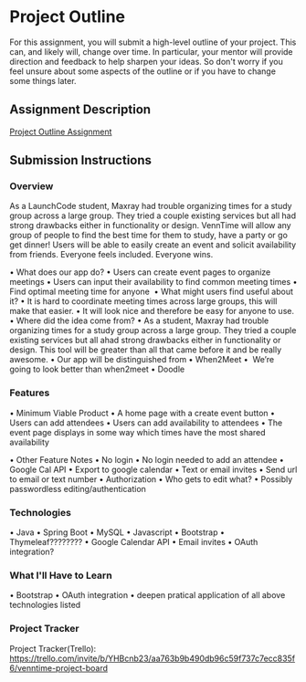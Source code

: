 # Project Outline
For this assignment, you will submit a high-level outline of your project. This can, and likely will, change over time. In particular, your mentor will provide direction and feedback to help sharpen your ideas. So don't worry if you feel unsure about some aspects of the outline or if you have to change some things later.

## Assignment Description

[Project Outline Assignment](https://education.launchcode.org/liftoff/modules/assignments/project-outline)

## Submission Instructions

### Overview
As a LaunchCode student, Maxray had trouble organizing times for a study group across a large group. They tried a couple existing services but all had strong drawbacks either in functionality or design. VennTime will allow any group of people to find the best time for them to study, have a party or go get dinner! Users will be able to easily create an event and solicit availability from friends. Everyone feels included. Everyone wins.

• What does our app do?
    • Users can create event pages to organize meetings
    • Users can input their availability to find common meeting times
    • Find optimal meeting time for anyone 
• What might users find useful about it?
    • It is hard to coordinate meeting times across large groups, this will make that easier.
    • It will look nice and therefore be easy for anyone to use.
• Where did the idea come from?
    • As a student, Maxray had trouble organizing times for a study group across a large group. They tried a couple existing services but all ahad strong drawbacks either in functionality or design. This tool will be greater than all that came before it and be really awesome.
    • Our app will be distinguished from
        • When2Meet
            •  We’re going to look better than when2meet
        • Doodle

### Features

• Minimum Viable Product
    • A home page with a create event button
    • Users can add attendees
        • Users can add availability to attendees
    • The event page displays in some way which times have the most shared availability

• Other Feature Notes
    • No login
        • No login needed to add an attendee
    • Google Cal API
        • Export to google calendar
    • Text or email invites
        • Send url to email or text number
    • Authorization
        • Who gets to edit what?
    • Possibly passwordless editing/authentication

### Technologies

• Java
• Spring Boot
• MySQL
• Javascript
• Bootstrap
• Thymeleaf????????
• Google Calendar API
• Email invites
• OAuth integration?

### What I'll Have to Learn

• Bootstrap
• OAuth integration
• deepen pratical application of all above technologies listed 

### Project Tracker
Project Tracker(Trello): https://trello.com/invite/b/YHBcnb23/aa763b9b490db96c59f737c7ecc835f6/venntime-project-board




